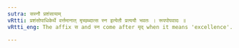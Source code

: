 ```yaml
---
sutra: सस्नौ प्रशंसायाम्
vRtti: प्रशंसोपाधिकेर्थे वर्त्तमानात् मृच्छब्दात्स स्न इत्येतौ प्रत्ययौ भवतः । रूपपोपवादः ॥
vRtti_eng: The affix स and स्न come after मृद् when it means 'excellence'.

---
```

